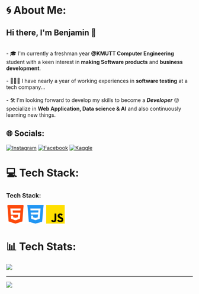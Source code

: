 # 🌀 About Me:
## Hi there, I'm Benjamin 🧙
<br>-
🎓 I'm currently a freshman year __@KMUTT Computer Engineering__ student with a keen interest in __making Software products__ and __business development__.
<br>
<br>-
👨🏻‍💻 I have nearly a year of working experiences in __software testing__ at a tech company...
<br>
<br>-
🛠 I'm looking forward to develop my skills to become a ***Developer*** 😜 specialize in __Web Application, Data science & AI__ and also continuously learning new things.


## 🌐 Socials:
[![Instagram](https://img.shields.io/badge/Instagram-%23E4405F.svg?logo=Instagram&logoColor=white)](https://instagram.com/bbxn.dg)  [![Facebook](https://img.shields.io/badge/Facebook-%231877F2.svg?logo=Facebook&logoColor=white)](https://www.facebook.com/profile.php?id=100035896206609&locale=th_TH) [![Kaggle](https://img.shields.io/badge/Kaggle-%2305C3DE.svg?logo=Kaggle&logoColor=white)](https://www.kaggle.com/benjamindg)

# 💻 Tech Stack:
### Tech Stack:
<img src="assets/html-5.png" alt="HTML" width="50" />
<img src="assets/css-3.png" alt="CSS" width="50" />
<img src="assets/js.png" alt="JavaScript" width="50" />



# 📊 Tech Stats:
![](https://github-readme-stats.vercel.app/api/top-langs/?username=SmoothieBen&theme=dark&hide_border=false&include_all_commits=false&count_private=false&layout=compact)

---
[![](https://visitcount.itsvg.in/api?id=SmoothieBen&icon=0&color=0)](https://visitcount.itsvg.in)

<!-- Proudly created with GPRM ( https://gprm.itsvg.in ) --> 
